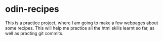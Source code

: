 # odin-recipes
This is a practice project, where I am going to make a few webpages about some recipes. 
This will help me practice all the html skills learnt so far, as well as practing git commits. 
